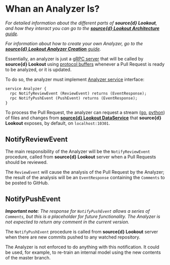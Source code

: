 # Whan an Analyzer Is?

_For detailed information about the different parts of **source{d} Lookout**, and how they interact you can go to the [**source{d} Lookout Architecture** guide](architecture.md)._

_For information about how to create your own Analyzer, go to the [**source{d} Lookout Analyzer Creation** guide](analyzers-creation.md)._

Essentially, an analyzer is just a [gRPC server](https://grpc.io/docs/guides/#overview) that will be called by **source{d} Lookout** using [protocol buffers](https://developers.google.com/protocol-buffers) whenever a Pull Request is ready to be analyzed, or it is updated.

To do so, the analyzer must implement [Analyzer service](https://github.com/meyskens/lookout-sdk/blob/master/proto/lookout/sdk/service_analyzer.proto#L30) interface:

```protobuf
service Analyzer {
  rpc NotifyReviewEvent (ReviewEvent) returns (EventResponse);
  rpc NotifyPushEvent (PushEvent) returns (EventResponse);
}
```

To process the Pull Request, the analyzer can request a stream ([go](https://grpc.io/docs/tutorials/basic/go.html#server-side-streaming-rpc-1), [python](https://grpc.io/docs/tutorials/basic/python.html#response-streaming-rpc)) of files and changes from [**source{d} Lookout DataService**](https://github.com/meyskens/lookout-sdk/blob/master/proto/lookout/sdk/service_data.proto#L27) that **source{d} Lookout** exposes, by default, on `localhost:10301`.


## NotifyReviewEvent

The main responsibility of the Analyzer will be the `NotifyReviewEvent` procedure, called from **source{d} Lookout** server when a Pull Requests should be reviewed.

The `ReviewEvent` will cause the analysis of the Pull Request by the Analyzer; the result of the analysis will be an `EventResponse` containing the `Comments` to be posted to GitHub.


## NotifyPushEvent

_**Important note**: The response for `NotifyPushEvent` allows a series of `Comments`, but this is a placeholder for future functionality. The Analyzer is not expected to return any comment in the current version._

The `NotifyPushEvent` procedure is called from **source{d} Lookout** server when there are new commits pushed to any watched repository.

The Analyzer is not enforced to do anything with this notification. It could be used, for example, to re-train an internal model using the new contents of the master branch.
